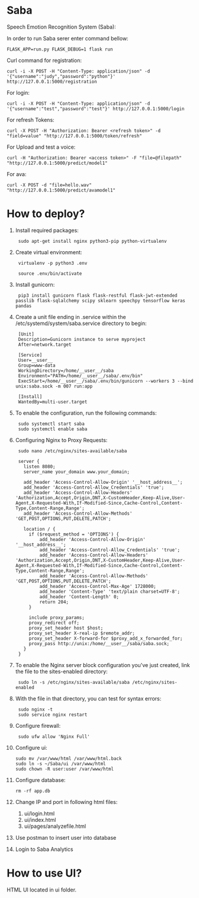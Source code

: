 # Saba

Speech Emotion Recognition System (Saba):

In order to run Saba serer enter command bellow:

    FLASK_APP=run.py FLASK_DEBUG=1 flask run

Curl command for registration:

    curl -i -X POST -H "Content-Type: application/json" -d '{"username":"judy","password":"python"}' http://127.0.0.1:5000/registration


For login:

    curl -i -X POST -H "Content-Type: application/json" -d '{"username":"test","password":"test"}' http://127.0.0.1:5000/login


For refresh Tokens:

    curl -X POST -H "Authorization: Bearer <refresh token>" -d "field=value" "http://127.0.0.1:5000/token/refresh"

For Upload and test a voice:

    curl -H "Authorization: Bearer <access token>" -F "file=@filepath" "http://127.0.0.1:5000/predict/model1"

For ava:

    curl -X POST -d "file=hello.wav" "http://127.0.0.1:5000/predict/avamodel1"

<h1>How to deploy?</h1>

1. Install required packages:

        sudo apt-get install nginx python3-pip python-virtualenv

2. Create virtual environment:

        virtualenv -p python3 .env

        source .env/bin/activate

3. Install gunicorn:

        pip3 install gunicorn flask flask-restful flask-jwt-extended passlib flask-sqlalchemy scipy sklearn speechpy tensorflow keras pandas


4. Create a unit file ending in .service within the /etc/systemd/system/saba.service directory to begin:

        [Unit]
        Description=Gunicorn instance to serve myproject
        After=network.target

        [Service]
        User=__user__
        Group=www-data
        WorkingDirectory=/home/__user__/saba
        Environment="PATH=/home/__user__/saba/.env/bin"
        ExecStart=/home/__user__/saba/.env/bin/gunicorn --workers 3 --bind unix:saba.sock -m 007 run:app

        [Install]
        WantedBy=multi-user.target

5. To enable the configuration, run the following commands:

        sudo systemctl start saba
        sudo systemctl enable saba

6. Configuring Nginx to Proxy Requests:

        sudo nano /etc/nginx/sites-available/saba

        server {
          listen 8080;
          server_name your_domain www.your_domain;

          add_header 'Access-Control-Allow-Origin' '__host_address__';
          add_header 'Access-Control-Allow_Credentials' 'true';
          add_header 'Access-Control-Allow-Headers' 'Authorization,Accept,Origin,DNT,X-CustomHeader,Keep-Alive,User-Agent,X-Requested-With,If-Modified-Since,Cache-Control,Content-Type,Content-Range,Range';
          add_header 'Access-Control-Allow-Methods' 'GET,POST,OPTIONS,PUT,DELETE,PATCH';

          location / {
            if ($request_method = 'OPTIONS') {
                add_header 'Access-Control-Allow-Origin' '__host_address__';
                add_header 'Access-Control-Allow_Credentials' 'true';
                add_header 'Access-Control-Allow-Headers' 'Authorization,Accept,Origin,DNT,X-CustomHeader,Keep-Alive,User-Agent,X-Requested-With,If-Modified-Since,Cache-Control,Content-Type,Content-Range,Range';
                add_header 'Access-Control-Allow-Methods' 'GET,POST,OPTIONS,PUT,DELETE,PATCH';
                add_header 'Access-Control-Max-Age' 1728000;
                add_header 'Content-Type' 'text/plain charset=UTF-8';
                add_header 'Content-Length' 0;
                return 204;
            }

            include proxy_params;
            proxy_redirect off;
            proxy_set_header host $host;
            proxy_set_header X-real-ip $remote_addr;
            proxy_set_header X-forward-for $proxy_add_x_forwarded_for;
            proxy_pass http://unix:/home/__user__/saba/saba.sock;
          }
        }

7. To enable the Nginx server block configuration you've just created, link the file to the sites-enabled directory:

        sudo ln -s /etc/nginx/sites-available/saba /etc/nginx/sites-enabled


8. With the file in that directory, you can test for syntax errors:

        sudo nginx -t
        sudo service nginx restart

9. Configure firewall:

        sudo ufw allow 'Nginx Full'

10. Configure ui:

        sudo mv /var/www/html /var/www/html.back
        sudo ln -s ~/Saba/ui /var/www/html
        sudo chown -R user:user /var/www/html

11. Configure database:

        rm -rf app.db

12. Change IP and port in following html files:
    1. ui/login.html
    2. ui/index.html
    3. ui/pages/analyzefile.html

13. Use postman to insert user into database


14. Login to Saba Analytics

<h1>How to use UI?</h1>
HTML UI located in ui folder.
